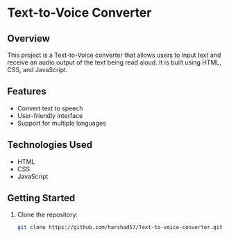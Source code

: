 # Text-to-Voice Converter

## Overview
This project is a Text-to-Voice converter that allows users to input text and receive an audio output of the text being read aloud. It is built using HTML, CSS, and JavaScript.

## Features
- Convert text to speech
- User-friendly interface
- Support for multiple languages

## Technologies Used
- HTML
- CSS
- JavaScript

## Getting Started
1. Clone the repository:
   ```sh
   git clone https://github.com/harshad57/Text-to-voice-converter.git
